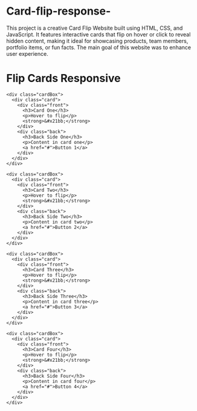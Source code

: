 # Card-flip-response-
This project is a creative Card Flip Website built using HTML, CSS, and JavaScript. It features interactive cards that flip on hover or click to reveal hidden content, making it ideal for showcasing products, team members, portfolio items, or fun facts. The main goal of this website was to enhance user experience.
<!DOCTYPE html>
<html lang="en">
<head>
  <meta charset="UTF-8">
  <meta http-equiv="X-UA-Compatible" content="IE=edge">
  <meta name="viewport" content="width=device-width, initial-scale=1.0">
  <title>3d Flip Card Html Css</title>
  <link rel="stylesheet" href="style.css">
</head>
<body>
  <h1>Flip Cards Responsive</h1>
  <div class="boxesContainer">
  
    <div class="cardBox">
      <div class="card">
        <div class="front">
          <h3>Card One</h3>
          <p>Hover to flip</p>
          <strong>&#x21bb;</strong>
        </div>
        <div class="back">
          <h3>Back Side One</h3>
          <p>Content in card one</p>
          <a href="#">Button 1</a>
        </div>
      </div>
    </div>
  
    <div class="cardBox">
      <div class="card">
        <div class="front">
          <h3>Card Two</h3>
          <p>Hover to flip</p>
          <strong>&#x21bb;</strong>
        </div>
        <div class="back">
          <h3>Back Side Two</h3>
          <p>Content in card two</p>
          <a href="#">Button 2</a>
        </div>
      </div>
    </div>
  
    <div class="cardBox">
      <div class="card">
        <div class="front">
          <h3>Card Three</h3>
          <p>Hover to flip</p>
          <strong>&#x21bb;</strong>
        </div>
        <div class="back">
          <h3>Back Side Three</h3>
          <p>Content in card three</p>
          <a href="#">Button 3</a>
        </div>
      </div>
    </div>
  
    <div class="cardBox">
      <div class="card">
        <div class="front">
          <h3>Card Four</h3>
          <p>Hover to flip</p>
          <strong>&#x21bb;</strong>
        </div>
        <div class="back">
          <h3>Back Side Four</h3>
          <p>Content in card four</p>
          <a href="#">Button 4</a>
        </div>
      </div>
    </div>
  
  </div>
  <!--.boxesContainer-->
</body>
</html>
